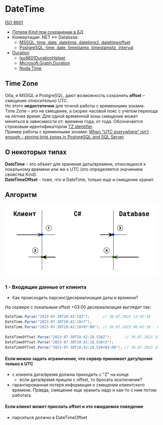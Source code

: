 # DateTime

[ISO 8601](https://en.wikipedia.org/wiki/ISO_8601)

- [Потеря Kind при сохранении в БД](./kind-set-on-reading-from-db.md)
- Конвертации .NET <-> Database:
  - [MSSQL. time, date, datetime, datetime2, datetimeoffset](mssql-time-date-datime-datime2-datetimeoffset.md)
  - [PostgreSQL. time, date, timestamp, timestamptz, interval](postgresql-time-date-timestamp-timestamptz-interval.md)
- [Duration](https://en.wikipedia.org/wiki/ISO_8601#Durations)
  - [Iso8601DurationHelper](https://www.nuget.org/packages/Iso8601DurationHelper)
  - [Microsoft.Graph.Duration](https://learn.microsoft.com/en-us/dotnet/api/microsoft.graph.duration)
  - [Noda Time](https://stackoverflow.com/questions/74155954/how-can-i-parse-iso-8601s-pndtnhnmn-ns-format-in-c-net#answer-74156166)

## Time Zone

Оба, и MSSQL и PostgreSQL, дают возможность сохранить **offset** – смещение относительно UTC.  
Но этого **недостаточно** для точной работы с временными зонами.  
Time Zone – это не смещение, а скорее часовой пояс с учетом перехода на летнее время. Для одной временной зоны смещение может меняться в зависимости от: времени года, от года. Обозначается строковым идентификатором [TZ identifier](https://en.wikipedia.org/wiki/List_of_tz_database_time_zones).  
Пример работы с временными зонами: [When “UTC everywhere” isn’t enough - storing time zones in PostgreSQL and SQL Server](https://www.roji.org/storing-timezones-in-the-db)

## О некоторых типах

**DateTime** – это объект для хранения даты/времени, относящихся к локальному времени или же к UTC (это определяется значением свойства Kind).  
**DateTimeOffset** - тоже, что и DateTime, только еще и смещение хранит.

## Алгоритм

![](./pic/datetime-exchange.png)

### 1 - Входящие данные от клиента

- Как происходить парсинг/десериализация даты и времени?

На сервере с локальным offset +03:00 десериализация выглядит так:

```csharp
DateTime.Parse("2023-07-30T10:42:18Z");      // 30.07.2023 13:42:18
DateTime.Parse("2023-07-30T10:42:18+7");
DateTime.Parse("2023-07-30T10:42:18+07:00"); // 30.07.2023 06:42:18 - конвертнулось относительно локального времени сервера!

DateTimeOffset.Parse("2023-07-30T10:42:18.538Z");      // 30.07.2023 10:42:18 +00:00
DateTimeOffset.Parse("2023-07-30T10:42:18.538+3");
DateTimeOffset.Parse("2023-07-30T10:42:18.538+03:00"); // 30.07.2023 10:42:18 +03:00 
```

#### Если можно задать ограничение, что сервер принимает дату/время только в UTC

- с клиента дата/время должна приходить c "Z" на конце
  - если дата/время пришли с offset, то бросать исключение?
- гарантированная потеря информации о смещении клиентского времени. Правда, смещение еще хранить надо и как-то с ним потом работать

#### Если клиент может прислать offset и это ожидаемое поведение

- парситься должно в DateTimeOffset 

